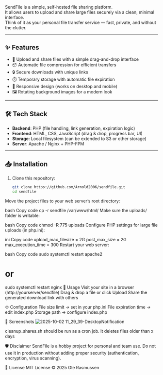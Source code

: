 SendFile is a simple, self-hosted file sharing platform.  
It allows users to upload and share large files securely via a clean, minimal interface.  
Think of it as your personal file transfer service — fast, private, and without the clutter.  

---

## ✨ Features

- 🚀 Upload and share files with a simple drag-and-drop interface  
- 📦 Automatic file compression for efficient transfers  
- 🔒 Secure downloads with unique links  
- ⏱️ Temporary storage with automatic file expiration  
- 📱 Responsive design (works on desktop and mobile)  
- 🖼️ Rotating background images for a modern look  

---

## 🛠️ Tech Stack

- **Backend**: PHP (file handling, link generation, expiration logic)  
- **Frontend**: HTML, CSS, JavaScript (drag & drop, progress bar, UI)  
- **Storage**: Local filesystem (can be extended to S3 or other storage)  
- **Server**: Apache / Nginx + PHP-FPM  

---

## 📥 Installation

1. Clone this repository:
   ```bash
   git clone https://github.com/Arnold2006/sendfile.git
   cd sendfile
Move the project files to your web server’s root directory:

bash
Copy code
cp -r sendfile /var/www/html/
Make sure the uploads/ folder is writable:

bash
Copy code
chmod -R 775 uploads
Configure PHP settings for large file uploads (in php.ini):

ini
Copy code
upload_max_filesize = 2G
post_max_size = 2G
max_execution_time = 300
Restart your web server:

bash
Copy code
sudo systemctl restart apache2
# or
sudo systemctl restart nginx
🚀 Usage
Visit your site in a browser (http://yourserver/sendfile)
Drag & drop a file or click Upload
Share the generated download link with others

⚙️ Configuration
File size limit → set in your php.ini
File expiration time → edit index.php
Storage path → configure index.php

📸 Screenshots
![2025-10-02 11_29_39-DesktopNotification](https://github.com/user-attachments/assets/7d43228a-3d13-458a-945e-bd631d904142)



cleanup_shares.sh should be run as a cron job. It deletes files older than x days

🛡️ Disclaimer
SendFile is a hobby project for personal and team use.
Do not use it in production without adding proper security (authentication, encryption, virus scanning).

📄 License
MIT License © 2025 Ole Rasmussen
